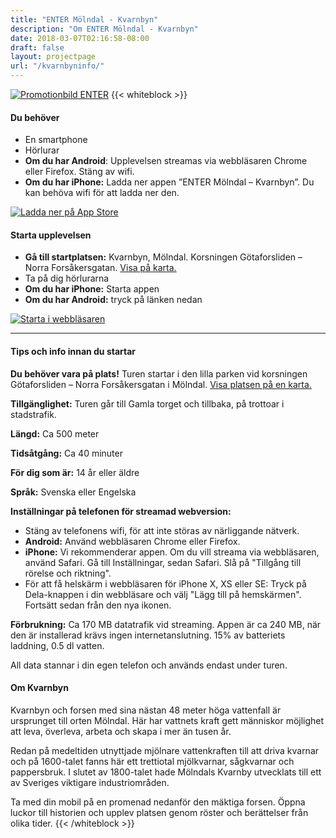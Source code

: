 ```yaml
---
title: "ENTER Mölndal - Kvarnbyn"
description: "Om ENTER Mölndal - Kvarnbyn"
date: 2018-03-07T02:16:58-08:00
draft: false
layout: projectpage
url: "/kvarnbyninfo/"
---
```

[![Promotionbild ENTER](/img/enterkvarnbyn_m.jpg)](https://entermolndal.se/kvarnbyn)
{{< whiteblock >}}

#### **Du behöver**
* En smartphone 
* Hörlurar
* **Om du har Android**: Upplevelsen streamas via webbläsaren Chrome eller Firefox. Stäng av wifi.
* **Om du har iPhone:** Ladda ner appen ”ENTER Mölndal – Kvarnbyn”. Du kan behöva wifi för att ladda ner den.

[![Ladda ner på App Store](/img/appstore_eng.png)](https://itunes.apple.com/us/app/enter-mölndal-kvarnbyn/id1460228048)

#### **Starta upplevelsen** 
* **Gå till startplatsen:** Kvarnbyn, Mölndal. Korsningen Götaforsliden – Norra Forsåkersgatan. [Visa på karta.](https://goo.gl/maps/yJWp2qkVVk12)
* Ta på dig hörlurarna
* **Om du har iPhone:** Starta appen
* **Om du har Android:** tryck på länken nedan

[![Starta i webbläsaren](/img/starta_kvarnbyn.png)](https://entermolndal.se/kvarnbyn/) 

---
#### **Tips och info innan du startar** 
**Du behöver vara på plats!** Turen startar i den lilla parken vid korsningen Götaforsliden – Norra Forsåkersgatan i Mölndal. [Visa platsen på en karta.](https://goo.gl/maps/yJWp2qkVVk12)

**Tillgänglighet:** Turen går till Gamla torget och tillbaka, på trottoar i stadstrafik. 

**Längd:** Ca 500 meter

**Tidsåtgång:** Ca 40 minuter

**För dig som är:** 14 år eller äldre

**Språk:** Svenska eller Engelska

**Inställningar på telefonen för streamad webversion:**

* Stäng av telefonens wifi, för att inte störas av närliggande nätverk.
* **Android:** Använd webbläsaren Chrome eller Firefox. 
* **iPhone:** Vi rekommenderar appen. Om du vill streama via webbläsaren, använd Safari. Gå till Inställningar, sedan Safari. Slå på "Tillgång till rörelse och riktning".
* För att få helskärm i webbläsaren för iPhone X, XS eller SE: Tryck på Dela-knappen i din webbläsare och välj "Lägg till på hemskärmen". Fortsätt sedan från den nya ikonen.

**Förbrukning:** Ca 170 MB datatrafik vid streaming. Appen är ca 240 MB, när den är installerad krävs ingen internetanslutning. 15% av batteriets laddning, 0.5 dl vatten.

All data stannar i din egen telefon och används endast under turen.

#### **Om Kvarnbyn**
Kvarnbyn och forsen med sina nästan 48 meter höga vattenfall är ursprunget till orten Mölndal. Här har vattnets kraft gett människor möjlighet att leva, överleva, arbeta och skapa i mer än tusen år.

Redan på medeltiden utnyttjade mjölnare vattenkraften till att driva kvarnar och på 1600-talet fanns här ett trettiotal mjölkvarnar, sågkvarnar och pappersbruk. I slutet av 1800-talet hade Mölndals Kvarnby utvecklats till ett av Sveriges viktigare industriområden.

Ta med din mobil på en promenad nedanför den mäktiga forsen. Öppna luckor till historien och upplev platsen genom röster och berättelser från olika tider.
{{< /whiteblock >}}
